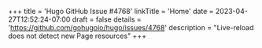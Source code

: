 +++
title = 'Hugo GitHub Issue #4768'
linkTitle = 'Home'
date = 2023-04-27T12:52:24-07:00
draft = false
details = 'https://github.com/gohugoio/hugo/issues/4768'
description = "Live-reload does not detect new Page resources"
+++
